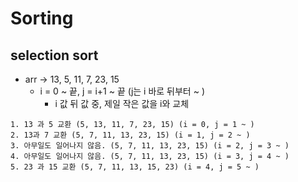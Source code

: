 # Sorting

## selection sort
* arr -> 13, 5, 11, 7, 23, 15
  * i = 0 ~ 끝, j = i+1 ~ 끝 (j는 i 바로 뒤부터 ~ )
    * i 값 뒤 값 중, 제일 작은 값을 i와 교체
```
1. 13 과 5 교환 (5, 13, 11, 7, 23, 15) (i = 0, j = 1 ~ )
2. 13과 7 교환 (5, 7, 11, 13, 23, 15) (i = 1, j = 2 ~ )
3. 아무일도 일어나지 않음. (5, 7, 11, 13, 23, 15) (i = 2, j = 3 ~ )
4. 아무일도 일어나지 않음. (5, 7, 11, 13, 23, 15) (i = 3, j = 4 ~ )
5. 23 과 15 교환 (5, 7, 11, 13, 15, 23) (i = 4, j = 5 ~ ) 
```